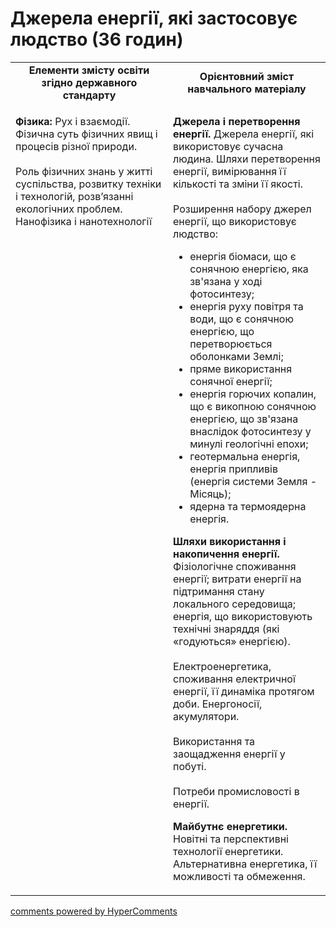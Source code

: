 <div id="hypercomments_widget" class="js-hypercomments-widget invisible"></div>

# Джерела енергії, які застосовує людство (36 годин)

<table>
	<tr>
		<td width="50%" align="center"><b>Елементи змісту освіти згідно державного стандарту</b></td>
		<td width="50%" align="center"><b>Орієнтовний зміст навчального матеріалу</b></td>
	</tr>
	<tr>
		<td width="50%" style="vertical-align:top !important;">
<p><b>Фізика:</b> Рух і взаємодії.  Фізична суть фізичних явищ і процесів різної природи.<br><br>
Роль фізичних знань у житті суспільства, розвитку техніки і технологій, розв’язанні екологічних проблем. Нанофізика і нанотехнології  </p>
		</td>
		<td width="50%" style="vertical-align:top !important;">
<p><b>Джерела і перетворення енергії.</b> Джерела енергії, які використовує сучасна людина. Шляхи перетворення енергії, вимірювання її кількості та зміни її якості.<br><br>
Розширення набору джерел енергії, що використовує людство:<br><ul>
<li>енергія біомаси, що є сонячною енергією, яка зв'язана у ході фотосинтезу;</li>
<li>енергія руху повітря та води, що є сонячною енергією, що перетворюється оболонками Землі;</li>
<li>пряме використання сонячної енергії;</li>
<li>енергія горючих копалин, що є викопною сонячною енергією, що зв'язана внаслідок фотосинтезу у минулі геологічні епохи;</li>
<li>геотермальна енергія, енергія припливів (енергія системи Земля - Місяць);</li>
<li>ядерна та термоядерна енергія.  </li>
</ul></p>
<p><b>Шляхи використання і накопичення енергії.</b> Фізіологічне споживання енергії; витрати енергії на підтримання стану локального середовища; енергія, що використовують технічні знаряддя (які «годуються» енергією).<br><br>
Електроенергетика, споживання електричної енергії, її динаміка протягом доби. Енергоносії, акумулятори.<br><br>
Використання та заощадження енергії у побуті.<br><br>
Потреби промисловості в енергії.</p>
<p><b>Майбутнє енергетики.</b> Новітні та перспективні технології енергетики. Альтернативна енергетика, її можливості та обмеження.</p>
		</td>
	</tr>
</table>


<div class="js-hypercomments-container">
<a href="http://hypercomments.com" class="hc-link" title="comments widget">comments powered by HyperComments</a>
</div>